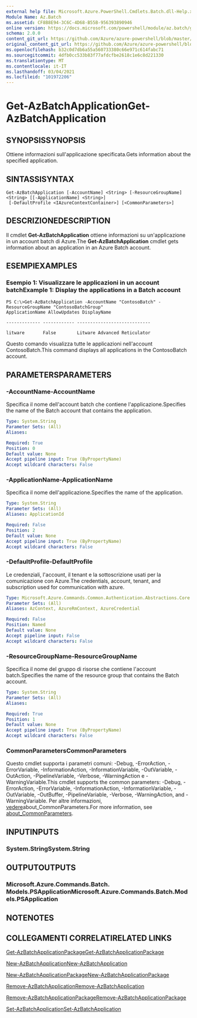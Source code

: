 ```yaml
---
external help file: Microsoft.Azure.PowerShell.Cmdlets.Batch.dll-Help.xml
Module Name: Az.Batch
ms.assetid: CF8B8E94-3C6C-4D68-B55B-956393890946
online version: https://docs.microsoft.com/powershell/module/az.batch/get-azbatchapplication
schema: 2.0.0
content_git_url: https://github.com/Azure/azure-powershell/blob/master/src/Batch/Batch/help/Get-AzBatchApplication.md
original_content_git_url: https://github.com/Azure/azure-powershell/blob/master/src/Batch/Batch/help/Get-AzBatchApplication.md
ms.openlocfilehash: b32c0d7db6a55a560733380c66e971c614fabc71
ms.sourcegitcommit: 4dfb0cc533b83f77afdcfbe2618c1e6c8d221330
ms.translationtype: MT
ms.contentlocale: it-IT
ms.lasthandoff: 03/04/2021
ms.locfileid: "101972206"
---
```

# <span data-ttu-id="9be14-101">Get-AzBatchApplication</span><span class="sxs-lookup"><span data-stu-id="9be14-101">Get-AzBatchApplication</span></span>

## <span data-ttu-id="9be14-102">SYNOPSIS</span><span class="sxs-lookup"><span data-stu-id="9be14-102">SYNOPSIS</span></span>
<span data-ttu-id="9be14-103">Ottiene informazioni sull'applicazione specificata.</span><span class="sxs-lookup"><span data-stu-id="9be14-103">Gets information about the specified application.</span></span>

## <span data-ttu-id="9be14-104">SINTASSI</span><span class="sxs-lookup"><span data-stu-id="9be14-104">SYNTAX</span></span>

```
Get-AzBatchApplication [-AccountName] <String> [-ResourceGroupName] <String> [[-ApplicationName] <String>]
 [-DefaultProfile <IAzureContextContainer>] [<CommonParameters>]
```

## <span data-ttu-id="9be14-105">DESCRIZIONE</span><span class="sxs-lookup"><span data-stu-id="9be14-105">DESCRIPTION</span></span>
<span data-ttu-id="9be14-106">Il cmdlet **Get-AzBatchApplication** ottiene informazioni su un'applicazione in un account batch di Azure.</span><span class="sxs-lookup"><span data-stu-id="9be14-106">The **Get-AzBatchApplication** cmdlet gets information about an application in an Azure Batch account.</span></span>

## <span data-ttu-id="9be14-107">ESEMPI</span><span class="sxs-lookup"><span data-stu-id="9be14-107">EXAMPLES</span></span>

### <span data-ttu-id="9be14-108">Esempio 1: Visualizzare le applicazioni in un account batch</span><span class="sxs-lookup"><span data-stu-id="9be14-108">Example 1: Display the applications in a Batch account</span></span>
```
PS C:\>Get-AzBatchApplication -AccountName "ContosoBatch" -ResourceGroupName "ContosoBatchGroup"
ApplicationName AllowUpdates DisplayName

------------- ------------ ----------------------------

litware       False        Litware Advanced Reticulator
```

<span data-ttu-id="9be14-109">Questo comando visualizza tutte le applicazioni nell'account ContosoBatch.</span><span class="sxs-lookup"><span data-stu-id="9be14-109">This command displays all applications in the ContosoBatch account.</span></span>

## <span data-ttu-id="9be14-110">PARAMETERS</span><span class="sxs-lookup"><span data-stu-id="9be14-110">PARAMETERS</span></span>

### <span data-ttu-id="9be14-111">-AccountName</span><span class="sxs-lookup"><span data-stu-id="9be14-111">-AccountName</span></span>
<span data-ttu-id="9be14-112">Specifica il nome dell'account batch che contiene l'applicazione.</span><span class="sxs-lookup"><span data-stu-id="9be14-112">Specifies the name of the Batch account that contains the application.</span></span>

```yaml
Type: System.String
Parameter Sets: (All)
Aliases:

Required: True
Position: 0
Default value: None
Accept pipeline input: True (ByPropertyName)
Accept wildcard characters: False
```

### <span data-ttu-id="9be14-113">-ApplicationName</span><span class="sxs-lookup"><span data-stu-id="9be14-113">-ApplicationName</span></span>
<span data-ttu-id="9be14-114">Specifica il nome dell'applicazione.</span><span class="sxs-lookup"><span data-stu-id="9be14-114">Specifies the name of the application.</span></span>

```yaml
Type: System.String
Parameter Sets: (All)
Aliases: ApplicationId

Required: False
Position: 2
Default value: None
Accept pipeline input: True (ByPropertyName)
Accept wildcard characters: False
```

### <span data-ttu-id="9be14-115">-DefaultProfile</span><span class="sxs-lookup"><span data-stu-id="9be14-115">-DefaultProfile</span></span>
<span data-ttu-id="9be14-116">Le credenziali, l'account, il tenant e la sottoscrizione usati per la comunicazione con Azure.</span><span class="sxs-lookup"><span data-stu-id="9be14-116">The credentials, account, tenant, and subscription used for communication with azure.</span></span>

```yaml
Type: Microsoft.Azure.Commands.Common.Authentication.Abstractions.Core.IAzureContextContainer
Parameter Sets: (All)
Aliases: AzContext, AzureRmContext, AzureCredential

Required: False
Position: Named
Default value: None
Accept pipeline input: False
Accept wildcard characters: False
```

### <span data-ttu-id="9be14-117">-ResourceGroupName</span><span class="sxs-lookup"><span data-stu-id="9be14-117">-ResourceGroupName</span></span>
<span data-ttu-id="9be14-118">Specifica il nome del gruppo di risorse che contiene l'account batch.</span><span class="sxs-lookup"><span data-stu-id="9be14-118">Specifies the name of the resource group that contains the Batch account.</span></span>

```yaml
Type: System.String
Parameter Sets: (All)
Aliases:

Required: True
Position: 1
Default value: None
Accept pipeline input: True (ByPropertyName)
Accept wildcard characters: False
```

### <span data-ttu-id="9be14-119">CommonParameters</span><span class="sxs-lookup"><span data-stu-id="9be14-119">CommonParameters</span></span>
<span data-ttu-id="9be14-120">Questo cmdlet supporta i parametri comuni: -Debug, -ErrorAction, -ErrorVariable, -InformationAction, -InformationVariable, -OutVariable, -OutAction, -PipelineVariable, -Verbose, -WarningAction e -WarningVariable.</span><span class="sxs-lookup"><span data-stu-id="9be14-120">This cmdlet supports the common parameters: -Debug, -ErrorAction, -ErrorVariable, -InformationAction, -InformationVariable, -OutVariable, -OutBuffer, -PipelineVariable, -Verbose, -WarningAction, and -WarningVariable.</span></span> <span data-ttu-id="9be14-121">Per altre informazioni, [vedere](http://go.microsoft.com/fwlink/?LinkID=113216)about_CommonParameters.</span><span class="sxs-lookup"><span data-stu-id="9be14-121">For more information, see [about_CommonParameters](http://go.microsoft.com/fwlink/?LinkID=113216).</span></span>

## <span data-ttu-id="9be14-122">INPUT</span><span class="sxs-lookup"><span data-stu-id="9be14-122">INPUTS</span></span>

### <span data-ttu-id="9be14-123">System.String</span><span class="sxs-lookup"><span data-stu-id="9be14-123">System.String</span></span>

## <span data-ttu-id="9be14-124">OUTPUT</span><span class="sxs-lookup"><span data-stu-id="9be14-124">OUTPUTS</span></span>

### <span data-ttu-id="9be14-125">Microsoft.Azure.Commands.Batch. Models.PSApplication</span><span class="sxs-lookup"><span data-stu-id="9be14-125">Microsoft.Azure.Commands.Batch.Models.PSApplication</span></span>

## <span data-ttu-id="9be14-126">NOTE</span><span class="sxs-lookup"><span data-stu-id="9be14-126">NOTES</span></span>

## <span data-ttu-id="9be14-127">COLLEGAMENTI CORRELATI</span><span class="sxs-lookup"><span data-stu-id="9be14-127">RELATED LINKS</span></span>

[<span data-ttu-id="9be14-128">Get-AzBatchApplicationPackage</span><span class="sxs-lookup"><span data-stu-id="9be14-128">Get-AzBatchApplicationPackage</span></span>](./Get-AzBatchApplicationPackage.md)

[<span data-ttu-id="9be14-129">New-AzBatchApplication</span><span class="sxs-lookup"><span data-stu-id="9be14-129">New-AzBatchApplication</span></span>](./New-AzBatchApplication.md)

[<span data-ttu-id="9be14-130">New-AzBatchApplicationPackage</span><span class="sxs-lookup"><span data-stu-id="9be14-130">New-AzBatchApplicationPackage</span></span>](./New-AzBatchApplicationPackage.md)

[<span data-ttu-id="9be14-131">Remove-AzBatchApplication</span><span class="sxs-lookup"><span data-stu-id="9be14-131">Remove-AzBatchApplication</span></span>](./Remove-AzBatchApplication.md)

[<span data-ttu-id="9be14-132">Remove-AzBatchApplicationPackage</span><span class="sxs-lookup"><span data-stu-id="9be14-132">Remove-AzBatchApplicationPackage</span></span>](./Remove-AzBatchApplicationPackage.md)

[<span data-ttu-id="9be14-133">Set-AzBatchApplication</span><span class="sxs-lookup"><span data-stu-id="9be14-133">Set-AzBatchApplication</span></span>](./Set-AzBatchApplication.md)


